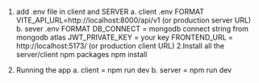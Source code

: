 1. add .env file in client and SERVER
  a. client .env FORMAT
       VITE_API_URL=http://localhost:8000/api/v1  (or production server URL)  
  b. sever .env FORMAT
      DB_CONNECT = mongodb connect string from mongodb atlas
      JWT_PRIVATE_KEY = your key 
      FRONTEND_URL = http://localhost:5173/ (or production client URL)
2.Install all the server/client npm packages
  npm install 

3. Running the app 
  a. client = npm run dev 
  b. server = npm run dev
